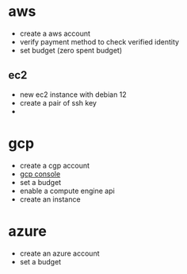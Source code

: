 # aws
- create a aws account
- verify payment method to check verified identity
- set budget (zero spent budget)
## ec2
- new ec2 instance with debian 12
- create a pair of ssh key
- 

# gcp
- create a cgp account
- [gcp console]([https://console.cloud.google.com](https://console.cloud.google.com/))
- set a budget
- enable a compute engine api
- create an instance
# azure
- create an azure account
- set a budget
